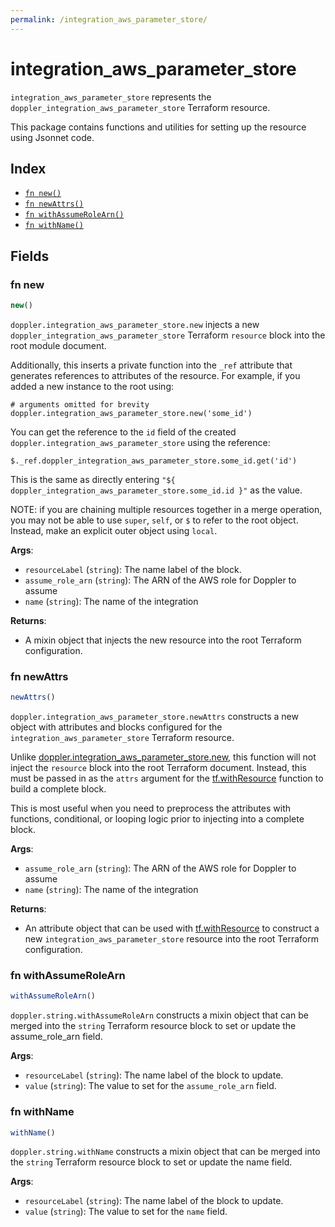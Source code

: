 ```yaml
---
permalink: /integration_aws_parameter_store/
---
```


# integration_aws_parameter_store

`integration_aws_parameter_store` represents the `doppler_integration_aws_parameter_store` Terraform resource.



This package contains functions and utilities for setting up the resource using Jsonnet code.


## Index

* [`fn new()`](#fn-new)
* [`fn newAttrs()`](#fn-newattrs)
* [`fn withAssumeRoleArn()`](#fn-withassumerolearn)
* [`fn withName()`](#fn-withname)

## Fields

### fn new

```ts
new()
```


`doppler.integration_aws_parameter_store.new` injects a new `doppler_integration_aws_parameter_store` Terraform `resource`
block into the root module document.

Additionally, this inserts a private function into the `_ref` attribute that generates references to attributes of the
resource. For example, if you added a new instance to the root using:

    # arguments omitted for brevity
    doppler.integration_aws_parameter_store.new('some_id')

You can get the reference to the `id` field of the created `doppler.integration_aws_parameter_store` using the reference:

    $._ref.doppler_integration_aws_parameter_store.some_id.get('id')

This is the same as directly entering `"${ doppler_integration_aws_parameter_store.some_id.id }"` as the value.

NOTE: if you are chaining multiple resources together in a merge operation, you may not be able to use `super`, `self`,
or `$` to refer to the root object. Instead, make an explicit outer object using `local`.

**Args**:
  - `resourceLabel` (`string`): The name label of the block.
  - `assume_role_arn` (`string`): The ARN of the AWS role for Doppler to assume
  - `name` (`string`): The name of the integration

**Returns**:
- A mixin object that injects the new resource into the root Terraform configuration.


### fn newAttrs

```ts
newAttrs()
```


`doppler.integration_aws_parameter_store.newAttrs` constructs a new object with attributes and blocks configured for the `integration_aws_parameter_store`
Terraform resource.

Unlike [doppler.integration_aws_parameter_store.new](#fn-new), this function will not inject the `resource`
block into the root Terraform document. Instead, this must be passed in as the `attrs` argument for the
[tf.withResource](https://github.com/tf-libsonnet/core/tree/main/docs#fn-withresource) function to build a complete block.

This is most useful when you need to preprocess the attributes with functions, conditional, or looping logic prior to
injecting into a complete block.

**Args**:
  - `assume_role_arn` (`string`): The ARN of the AWS role for Doppler to assume
  - `name` (`string`): The name of the integration

**Returns**:
  - An attribute object that can be used with [tf.withResource](https://github.com/tf-libsonnet/core/tree/main/docs#fn-withresource) to construct a new `integration_aws_parameter_store` resource into the root Terraform configuration.


### fn withAssumeRoleArn

```ts
withAssumeRoleArn()
```

`doppler.string.withAssumeRoleArn` constructs a mixin object that can be merged into the `string`
Terraform resource block to set or update the assume_role_arn field.



**Args**:
  - `resourceLabel` (`string`): The name label of the block to update.
  - `value` (`string`): The value to set for the `assume_role_arn` field.


### fn withName

```ts
withName()
```

`doppler.string.withName` constructs a mixin object that can be merged into the `string`
Terraform resource block to set or update the name field.



**Args**:
  - `resourceLabel` (`string`): The name label of the block to update.
  - `value` (`string`): The value to set for the `name` field.
